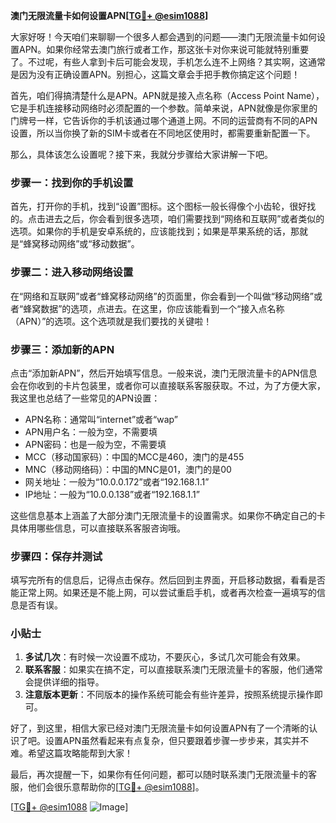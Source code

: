 **澳门无限流量卡如何设置APN[[TG💪+ @esim1088](https://t.me/s/esim1088)]**

大家好呀！今天咱们来聊聊一个很多人都会遇到的问题——澳门无限流量卡如何设置APN。如果你经常去澳门旅行或者工作，那这张卡对你来说可能就特别重要了。不过呢，有些人拿到卡后可能会发现，手机怎么连不上网络？其实啊，这通常是因为没有正确设置APN。别担心，这篇文章会手把手教你搞定这个问题！

首先，咱们得搞清楚什么是APN。APN就是接入点名称（Access Point Name），它是手机连接移动网络时必须配置的一个参数。简单来说，APN就像是你家里的门牌号一样，它告诉你的手机该通过哪个通道上网。不同的运营商有不同的APN设置，所以当你换了新的SIM卡或者在不同地区使用时，都需要重新配置一下。

那么，具体该怎么设置呢？接下来，我就分步骤给大家讲解一下吧。

### 步骤一：找到你的手机设置

首先，打开你的手机，找到“设置”图标。这个图标一般长得像个小齿轮，很好找的。点击进去之后，你会看到很多选项，咱们需要找到“网络和互联网”或者类似的选项。如果你的手机是安卓系统的，应该能找到；如果是苹果系统的话，那就是“蜂窝移动网络”或“移动数据”。

### 步骤二：进入移动网络设置

在“网络和互联网”或者“蜂窝移动网络”的页面里，你会看到一个叫做“移动网络”或者“蜂窝数据”的选项，点进去。在这里，你应该能看到一个“接入点名称（APN）”的选项。这个选项就是我们要找的关键啦！

### 步骤三：添加新的APN

点击“添加新APN”，然后开始填写信息。一般来说，澳门无限流量卡的APN信息会在你收到的卡片包装里，或者你可以直接联系客服获取。不过，为了方便大家，我这里也总结了一些常见的APN设置：

- APN名称：通常叫“internet”或者“wap”
- APN用户名：一般为空，不需要填
- APN密码：也是一般为空，不需要填
- MCC（移动国家码）：中国的MCC是460，澳门的是455
- MNC（移动网络码）：中国的MNC是01，澳门的是00
- 网关地址：一般为“10.0.0.172”或者“192.168.1.1”
- IP地址：一般为“10.0.0.138”或者“192.168.1.1”

这些信息基本上涵盖了大部分澳门无限流量卡的设置需求。如果你不确定自己的卡具体用哪些信息，可以直接联系客服咨询哦。

### 步骤四：保存并测试

填写完所有的信息后，记得点击保存。然后回到主界面，开启移动数据，看看是否能正常上网。如果还是不能上网，可以尝试重启手机，或者再次检查一遍填写的信息是否有误。

### 小贴士

1. **多试几次**：有时候一次设置不成功，不要灰心，多试几次可能会有效果。
2. **联系客服**：如果实在搞不定，可以直接联系澳门无限流量卡的客服，他们通常会提供详细的指导。
3. **注意版本更新**：不同版本的操作系统可能会有些许差异，按照系统提示操作即可。

好了，到这里，相信大家已经对澳门无限流量卡如何设置APN有了一个清晰的认识了吧。设置APN虽然看起来有点复杂，但只要跟着步骤一步步来，其实并不难。希望这篇攻略能帮到大家！

最后，再次提醒一下，如果你有任何问题，都可以随时联系澳门无限流量卡的客服，他们会很乐意帮助你的[[TG💪+ @esim1088](https://t.me/s/esim1088)]。

[[TG💪+ @esim1088](https://t.me/s/esim1088) ![Image](https://i.postimg.cc/4NQfJmqS/Snipaste-2025-05-13-00-14-12.png)]